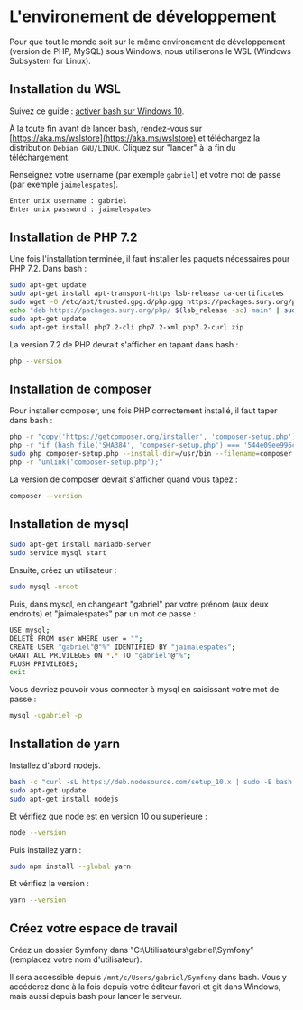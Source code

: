 # L'environement de développement

Pour que tout le monde soit sur le même environement de développement (version de PHP, MySQL) sous Windows, nous utiliserons le WSL (Windows Subsystem for Linux).

## Installation du WSL

Suivez ce guide : [activer bash sur Windows 10](https://www.supinfo.com/articles/single/4825-activer-bash-windows-10).

À la toute fin avant de lancer bash, rendez-vous sur [https://aka.ms/wslstore](https://aka.ms/wslstore) et téléchargez la distribution `Debian GNU/LINUX`. Cliquez sur "lancer" à la fin du téléchargement.

Renseignez votre username (par exemple `gabriel`) et votre mot de passe (par exemple `jaimelespates`).

```bash
Enter unix username : gabriel
Enter unix password : jaimelespates
```

## Installation de PHP 7.2

Une fois l'installation terminée, il faut installer les paquets nécessaires pour PHP 7.2. Dans bash :

```bash
sudo apt-get update
sudo apt-get install apt-transport-https lsb-release ca-certificates
sudo wget -O /etc/apt/trusted.gpg.d/php.gpg https://packages.sury.org/php/apt.gpg
echo "deb https://packages.sury.org/php/ $(lsb_release -sc) main" | sudo tee /etc/apt/sources.list.d/php.list
sudo apt-get update
sudo apt-get install php7.2-cli php7.2-xml php7.2-curl zip
```

La version 7.2 de PHP devrait s'afficher en tapant dans bash :

```bash
php --version
```

## Installation de composer

Pour installer composer, une fois PHP correctement installé, il faut taper dans bash :

```bash
php -r "copy('https://getcomposer.org/installer', 'composer-setup.php');"
php -r "if (hash_file('SHA384', 'composer-setup.php') === '544e09ee996cdf60ece3804abc52599c22b1f40f4323403c44d44fdfdd586475ca9813a858088ffbc1f233e9b180f061') { echo 'Installer verified'; } else { echo 'Installer corrupt'; unlink('composer-setup.php'); } echo PHP_EOL;"
sudo php composer-setup.php --install-dir=/usr/bin --filename=composer
php -r "unlink('composer-setup.php');"
```

La version de composer devrait s'afficher quand vous tapez :

```bash
composer --version
```

## Installation de mysql

```bash
sudo apt-get install mariadb-server
sudo service mysql start
```

Ensuite, créez un utilisateur :

```bash
sudo mysql -uroot
```

Puis, dans mysql, en changeant "gabriel" par votre prénom (aux deux endroits) et "jaimalespates" par un mot de passe :

```bash
USE mysql;
DELETE FROM user WHERE user = "";
CREATE USER "gabriel"@"%" IDENTIFIED BY "jaimalespates";
GRANT ALL PRIVILEGES ON *.* TO "gabriel"@"%";
FLUSH PRIVILEGES;
exit
```

Vous devriez pouvoir vous connecter à mysql en saisissant votre mot de passe :

```bash
mysql -ugabriel -p
```


## Installation de yarn

Installez d'abord nodejs.

```bash
bash -c "curl -sL https://deb.nodesource.com/setup_10.x | sudo -E bash -" 
sudo apt-get update
sudo apt-get install nodejs
```

Et vérifiez que node est en version 10 ou supérieure :

```bash
node --version
```

Puis installez yarn :

```bash
sudo npm install --global yarn
```

Et vérifiez la version :

```bash
yarn --version
```

## Créez votre espace de travail

Créez un dossier Symfony dans "C:\Utilisateurs\gabriel\Symfony" (remplacez votre nom d'utilisateur).

Il sera accessible depuis `/mnt/c/Users/gabriel/Symfony` dans bash. Vous y accéderez donc à la fois depuis votre éditeur favori et git dans Windows, mais aussi depuis bash pour lancer le serveur.